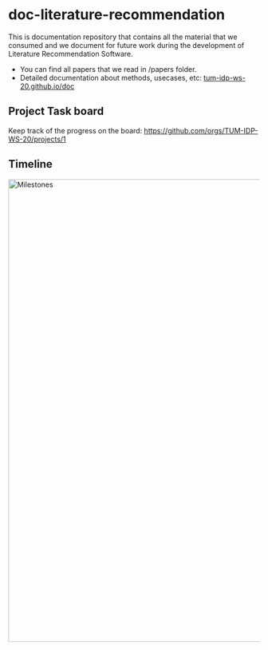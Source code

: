 # doc-literature-recommendation
This is documentation repository that contains all the material that we consumed and we document for future work during the development of Literature Recommendation Software.

- You can find all papers that we read in /papers folder.
- Detailed documentation about methods, usecases, etc: <a href="https://tum-idp-ws-20.github.io/doc">tum-idp-ws-20.github.io/doc</a>

## Project Task board
Keep track of the progress on the board: https://github.com/orgs/TUM-IDP-WS-20/projects/1

## Timeline
<img width="927" alt="Milestones" src="https://user-images.githubusercontent.com/3117589/94521074-b6e24c80-022d-11eb-85ba-632e50d12c1a.png">

